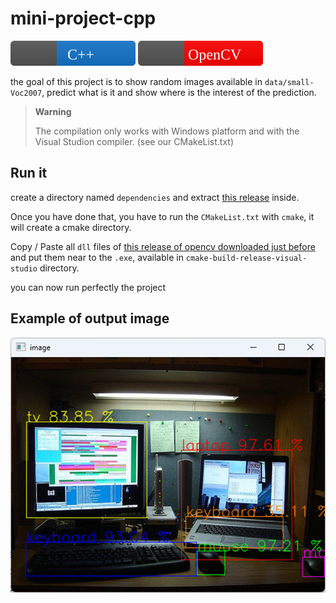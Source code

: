 # mini-project-cpp

![docs/img/cpp.svg](docs/img/cpp.svg)
![docs/img/opencv.svg](docs/img/opencv.svg)

the goal of this project is to show random images available in `data/small-Voc2007`, predict what is it and show where
is the interest of the prediction.

> **Warning**
>
> The compilation only works with Windows platform and with the Visual Studion compiler. (see our CMakeList.txt)

## Run it

create a directory named `dependencies` and
extract [this release](https://github.com/opencv/opencv/releases/download/4.7.0/opencv-4.7.0-windows.exe) inside.

Once you have done that, you have to run the `CMakeList.txt` with `cmake`, it will create a cmake directory.

Copy / Paste all `dll` files of
[this release of opencv downloaded just before](https://github.com/opencv/opencv/releases/download/4.7.0/opencv-4.7.0-windows.exe)
and put them near to the `.exe`, available in `cmake-build-release-visual-studio`
directory.

you can now run perfectly the project

## Example of output image

![img.png](docs/img/img.png) 